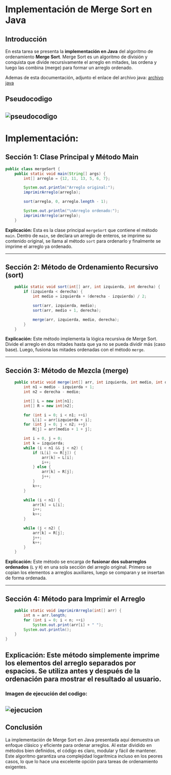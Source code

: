 # Implementación de Merge Sort en Java

## Introducción

En esta tarea se presenta la **implementación en Java** del algoritmo de ordenamiento **Merge Sort**. Merge Sort es un algoritmo de división y conquista que divide recursivamente el arreglo en mitades, las ordena y luego las combina (merge) para formar un arreglo ordenado.

Ademas de esta documentación, adjunto el enlace del archivo java: [archivo java](/source/tareas/tarea_1/mergeSort.java)


## Pseudocodigo
![pseudocodigo](../recursos/ejercicio1_clase3.png)
---
# Implementación:

## Sección 1: Clase Principal y Método Main

```java
public class mergeSort {
    public static void main(String[] args) {
        int[] arreglo = {12, 11, 13, 5, 6, 7};

        System.out.println("Arreglo original:");
        imprimirArreglo(arreglo);

        sort(arreglo, 0, arreglo.length - 1);

        System.out.println("\nArreglo ordenado:");
        imprimirArreglo(arreglo);
    }
```

**Explicación:**
Esta es la clase principal `mergeSort` que contiene el método `main`. Dentro de `main`, se declara un arreglo de enteros, se imprime su contenido original, se llama al método `sort` para ordenarlo y finalmente se imprime el arreglo ya ordenado.

---

## Sección 2: Método de Ordenamiento Recursivo (sort)

```java
    public static void sort(int[] arr, int izquierda, int derecha) {
        if (izquierda < derecha) {
            int medio = izquierda + (derecha - izquierda) / 2;

            sort(arr, izquierda, medio);
            sort(arr, medio + 1, derecha);

            merge(arr, izquierda, medio, derecha);
        }
    }
```

**Explicación:**
Este método implementa la lógica recursiva de Merge Sort. Divide el arreglo en dos mitades hasta que ya no se pueda dividir más (caso base). Luego, fusiona las mitades ordenadas con el método `merge`.

---

## Sección 3: Método de Mezcla (merge)

```java
    public static void merge(int[] arr, int izquierda, int medio, int derecha) {
        int n1 = medio - izquierda + 1;
        int n2 = derecha - medio;

        int[] L = new int[n1];
        int[] R = new int[n2];

        for (int i = 0; i < n1; ++i)
            L[i] = arr[izquierda + i];
        for (int j = 0; j < n2; ++j)
            R[j] = arr[medio + 1 + j];

        int i = 0, j = 0;
        int k = izquierda;
        while (i < n1 && j < n2) {
            if (L[i] <= R[j]) {
                arr[k] = L[i];
                i++;
            } else {
                arr[k] = R[j];
                j++;
            }
            k++;
        }

        while (i < n1) {
            arr[k] = L[i];
            i++;
            k++;
        }

        while (j < n2) {
            arr[k] = R[j];
            j++;
            k++;
        }
    }
```

**Explicación:**
Este método se encarga de **fusionar dos subarreglos ordenados** (`L` y `R`) en una sola sección del arreglo original. Primero se copian los elementos a arreglos auxiliares, luego se comparan y se insertan de forma ordenada.

---

## Sección 4: Método para Imprimir el Arreglo

```java
    public static void imprimirArreglo(int[] arr) {
        int n = arr.length;
        for (int i = 0; i < n; ++i)
            System.out.print(arr[i] + " ");
        System.out.println();
    }
}
```

**Explicación:**
Este método simplemente imprime los elementos del arreglo separados por espacios. Se utiliza antes y después de la ordenación para mostrar el resultado al usuario.
---
### Imagen de ejecución del codigo:
![ejecucion](../recursos/ejecucionMergeSortJava.png)
---

## Conclusión

La implementación de Merge Sort en Java presentada aquí demuestra un enfoque clásico y eficiente para ordenar arreglos. Al estar dividido en métodos bien definidos, el código es claro, modular y fácil de mantener. Este algoritmo garantiza una complejidad logarítmica incluso en los peores casos, lo que lo hace una excelente opción para tareas de ordenamiento exigentes.
